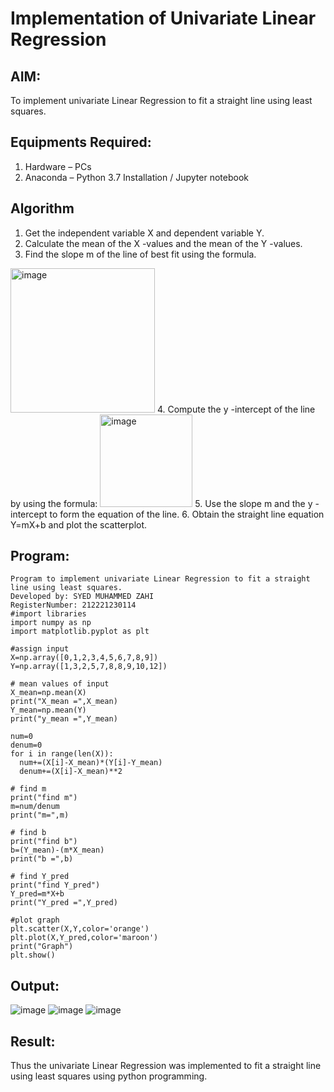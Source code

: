 # Implementation of Univariate Linear Regression
## AIM:
To implement univariate Linear Regression to fit a straight line using least squares.

## Equipments Required:
1. Hardware – PCs
2. Anaconda – Python 3.7 Installation / Jupyter notebook

## Algorithm
1. Get the independent variable X and dependent variable Y.
2. Calculate the mean of the X -values and the mean of the Y -values.
3. Find the slope m of the line of best fit using the formula. 
<img width="231" alt="image" src="https://user-images.githubusercontent.com/93026020/192078527-b3b5ee3e-992f-46c4-865b-3b7ce4ac54ad.png">
4. Compute the y -intercept of the line by using the formula:
<img width="148" alt="image" src="https://user-images.githubusercontent.com/93026020/192078545-79d70b90-7e9d-4b85-9f8b-9d7548a4c5a4.png">
5. Use the slope m and the y -intercept to form the equation of the line.
6. Obtain the straight line equation Y=mX+b and plot the scatterplot.

## Program:
~~~
Program to implement univariate Linear Regression to fit a straight line using least squares.
Developed by: SYED MUHAMMED ZAHI
RegisterNumber: 212221230114
#import libraries
import numpy as np
import matplotlib.pyplot as plt

#assign input
X=np.array([0,1,2,3,4,5,6,7,8,9])
Y=np.array([1,3,2,5,7,8,8,9,10,12])

# mean values of input
X_mean=np.mean(X)
print("X_mean =",X_mean)
Y_mean=np.mean(Y)
print("y_mean =",Y_mean)

num=0
denum=0
for i in range(len(X)):
  num+=(X[i]-X_mean)*(Y[i]-Y_mean)
  denum+=(X[i]-X_mean)**2

# find m
print("find m")
m=num/denum
print("m=",m)

# find b
print("find b")
b=(Y_mean)-(m*X_mean)
print("b =",b)

# find Y_pred
print("find Y_pred")
Y_pred=m*X+b
print("Y_pred =",Y_pred)

#plot graph
plt.scatter(X,Y,color='orange')
plt.plot(X,Y_pred,color='maroon')
print("Graph")
plt.show()
~~~

## Output:
![image](https://user-images.githubusercontent.com/94187572/198179654-42a13297-bc41-4c9b-b5bf-b8c5f9a8dc50.png)
![image](https://user-images.githubusercontent.com/94187572/198179692-8b4f691f-f692-4281-8a5f-29fc0017ed84.png)
![image](https://user-images.githubusercontent.com/94187572/198179717-feeba955-e2e2-40a5-ab17-fd42ff9e6534.png)
## Result:
Thus the univariate Linear Regression was implemented to fit a straight line using least squares using python programming.
